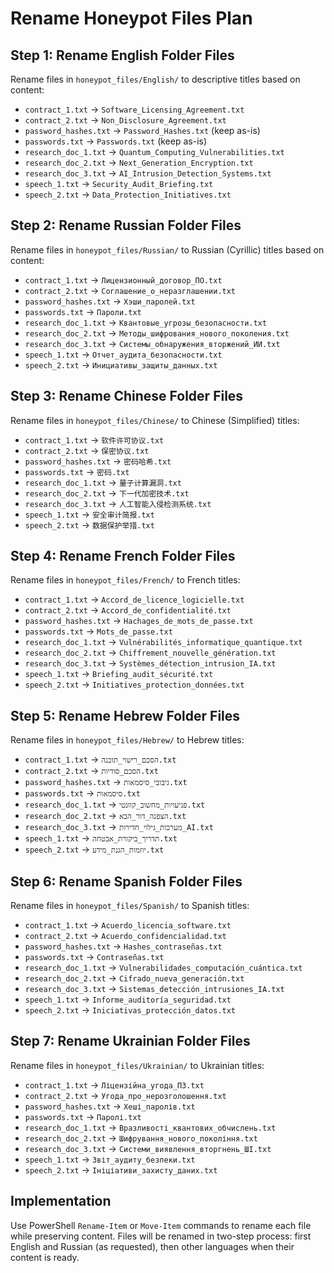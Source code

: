 # Rename Honeypot Files Plan

## Step 1: Rename English Folder Files

Rename files in `honeypot_files/English/` to descriptive titles based on content:

- `contract_1.txt` → `Software_Licensing_Agreement.txt`
- `contract_2.txt` → `Non_Disclosure_Agreement.txt`
- `password_hashes.txt` → `Password_Hashes.txt` (keep as-is)
- `passwords.txt` → `Passwords.txt` (keep as-is)
- `research_doc_1.txt` → `Quantum_Computing_Vulnerabilities.txt`
- `research_doc_2.txt` → `Next_Generation_Encryption.txt`
- `research_doc_3.txt` → `AI_Intrusion_Detection_Systems.txt`
- `speech_1.txt` → `Security_Audit_Briefing.txt`
- `speech_2.txt` → `Data_Protection_Initiatives.txt`

## Step 2: Rename Russian Folder Files

Rename files in `honeypot_files/Russian/` to Russian (Cyrillic) titles based on content:

- `contract_1.txt` → `Лицензионный_договор_ПО.txt`
- `contract_2.txt` → `Соглашение_о_неразглашении.txt`
- `password_hashes.txt` → `Хэши_паролей.txt`
- `passwords.txt` → `Пароли.txt`
- `research_doc_1.txt` → `Квантовые_угрозы_безопасности.txt`
- `research_doc_2.txt` → `Методы_шифрования_нового_поколения.txt`
- `research_doc_3.txt` → `Системы_обнаружения_вторжений_ИИ.txt`
- `speech_1.txt` → `Отчет_аудита_безопасности.txt`
- `speech_2.txt` → `Инициативы_защиты_данных.txt`

## Step 3: Rename Chinese Folder Files

Rename files in `honeypot_files/Chinese/` to Chinese (Simplified) titles:

- `contract_1.txt` → `软件许可协议.txt`
- `contract_2.txt` → `保密协议.txt`
- `password_hashes.txt` → `密码哈希.txt`
- `passwords.txt` → `密码.txt`
- `research_doc_1.txt` → `量子计算漏洞.txt`
- `research_doc_2.txt` → `下一代加密技术.txt`
- `research_doc_3.txt` → `人工智能入侵检测系统.txt`
- `speech_1.txt` → `安全审计简报.txt`
- `speech_2.txt` → `数据保护举措.txt`

## Step 4: Rename French Folder Files

Rename files in `honeypot_files/French/` to French titles:

- `contract_1.txt` → `Accord_de_licence_logicielle.txt`
- `contract_2.txt` → `Accord_de_confidentialité.txt`
- `password_hashes.txt` → `Hachages_de_mots_de_passe.txt`
- `passwords.txt` → `Mots_de_passe.txt`
- `research_doc_1.txt` → `Vulnérabilités_informatique_quantique.txt`
- `research_doc_2.txt` → `Chiffrement_nouvelle_génération.txt`
- `research_doc_3.txt` → `Systèmes_détection_intrusion_IA.txt`
- `speech_1.txt` → `Briefing_audit_sécurité.txt`
- `speech_2.txt` → `Initiatives_protection_données.txt`

## Step 5: Rename Hebrew Folder Files

Rename files in `honeypot_files/Hebrew/` to Hebrew titles:

- `contract_1.txt` → `הסכם_רישוי_תוכנה.txt`
- `contract_2.txt` → `הסכם_סודיות.txt`
- `password_hashes.txt` → `גיבובי_סיסמאות.txt`
- `passwords.txt` → `סיסמאות.txt`
- `research_doc_1.txt` → `פגיעויות_מחשוב_קוונטי.txt`
- `research_doc_2.txt` → `הצפנה_דור_הבא.txt`
- `research_doc_3.txt` → `מערכות_גילוי_חדירות_AI.txt`
- `speech_1.txt` → `תדריך_ביקורת_אבטחה.txt`
- `speech_2.txt` → `יוזמות_הגנת_מידע.txt`

## Step 6: Rename Spanish Folder Files

Rename files in `honeypot_files/Spanish/` to Spanish titles:

- `contract_1.txt` → `Acuerdo_licencia_software.txt`
- `contract_2.txt` → `Acuerdo_confidencialidad.txt`
- `password_hashes.txt` → `Hashes_contraseñas.txt`
- `passwords.txt` → `Contraseñas.txt`
- `research_doc_1.txt` → `Vulnerabilidades_computación_cuántica.txt`
- `research_doc_2.txt` → `Cifrado_nueva_generación.txt`
- `research_doc_3.txt` → `Sistemas_detección_intrusiones_IA.txt`
- `speech_1.txt` → `Informe_auditoría_seguridad.txt`
- `speech_2.txt` → `Iniciativas_protección_datos.txt`

## Step 7: Rename Ukrainian Folder Files

Rename files in `honeypot_files/Ukrainian/` to Ukrainian titles:

- `contract_1.txt` → `Ліцензійна_угода_ПЗ.txt`
- `contract_2.txt` → `Угода_про_нерозголошення.txt`
- `password_hashes.txt` → `Хеші_паролів.txt`
- `passwords.txt` → `Паролі.txt`
- `research_doc_1.txt` → `Вразливості_квантових_обчислень.txt`
- `research_doc_2.txt` → `Шифрування_нового_покоління.txt`
- `research_doc_3.txt` → `Системи_виявлення_вторгнень_ШІ.txt`
- `speech_1.txt` → `Звіт_аудиту_безпеки.txt`
- `speech_2.txt` → `Ініціативи_захисту_даних.txt`

## Implementation

Use PowerShell `Rename-Item` or `Move-Item` commands to rename each file while preserving content. Files will be renamed in two-step process: first English and Russian (as requested), then other languages when their content is ready.